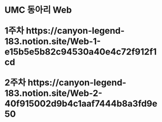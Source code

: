 <h1> UMC 동아리 Web
<p> 1주차 https://canyon-legend-183.notion.site/Web-1-e15b5e5b82c94530a40e4c72f912f1cd </p>
<p> 2주차 https://canyon-legend-183.notion.site/Web-2-40f915002d9b4c1aaf7444b8a3fd9e50 </p>

